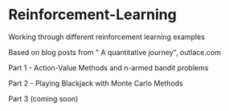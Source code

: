 # Reinforcement-Learning
Working through different reinforcement learning examples

Based on blog posts from " A quantitative journey", outlace.com

Part 1 - Action-Value Methods and n-armed bandit problems 

Part 2 - Playing Blackjack with Monte Carlo Methods

Part 3 (coming soon)

